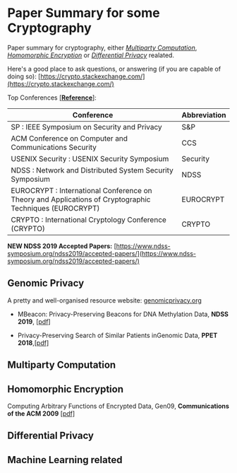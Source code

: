# Paper Summary for some Cryptography

Paper summary for cryptography, either [*Multiparty Computation*](https://en.wikipedia.org/wiki/Secure_multi-party_computation), [*Homomorphic Encryption*](https://en.wikipedia.org/wiki/Homomorphic_encryption) or [*Differential Privacy*](https://en.wikipedia.org/wiki/Differential_privacy) realated.

Here's a good place to ask questions, or answering (if you are capable of doing so): [https://crypto.stackexchange.com/](https://crypto.stackexchange.com/)

Top Conferences [[**Reference**]](http://faculty.cs.tamu.edu/guofei/sec_conf_stat.htm):

| Conference                                                                                              | Abbreviation |
|---------------------------------------------------------------------------------------------------------|--------------|
| SP : IEEE Symposium on Security and Privacy                                                             | S&P          |
| ACM Conference on Computer and Communications Security                                                  | CCS          |
| USENIX Security : USENIX Security Symposium                                                             | Security     |
| NDSS : Network and Distributed System Security Symposium                                                | NDSS         |
| EUROCRYPT : International Conference on Theory and Applications of Cryptographic Techniques (EUROCRYPT) | EUROCRYPT    |
| CRYPTO : International Cryptology Conference (CRYPTO)                                                   | CRYPTO       |

**NEW NDSS 2019 Accepted Papers:** [https://www.ndss-symposium.org/ndss2019/accepted-papers/](https://www.ndss-symposium.org/ndss2019/accepted-papers/)

## Genomic Privacy

A pretty and well-organised resource website: [genomicprivacy.org](https://genomeprivacy.org/publications/)

- MBeacon: Privacy-Preserving Beacons for DNA Methylation Data, **NDSS 2019**, [[pdf]](https://www.ndss-symposium.org/wp-content/uploads/2019/02/ndss2019_03A-2_Hagestedt_paper.pdf)

- Privacy-Preserving Search of Similar Patients inGenomic Data, **PPET 2018**,[[pdf]](https://www.petsymposium.org/2018/files/papers/issue4/popets-2018-0034.pdf)

## Multiparty Computation

## Homomorphic Encryption

Computing Arbitrary Functions of Encrypted Data, Gen09, **Communications of the ACM 2009** [[pdf]](https://crypto.stanford.edu/craig/easy-fhe.pdf)

## Differential Privacy

## Machine Learning related
